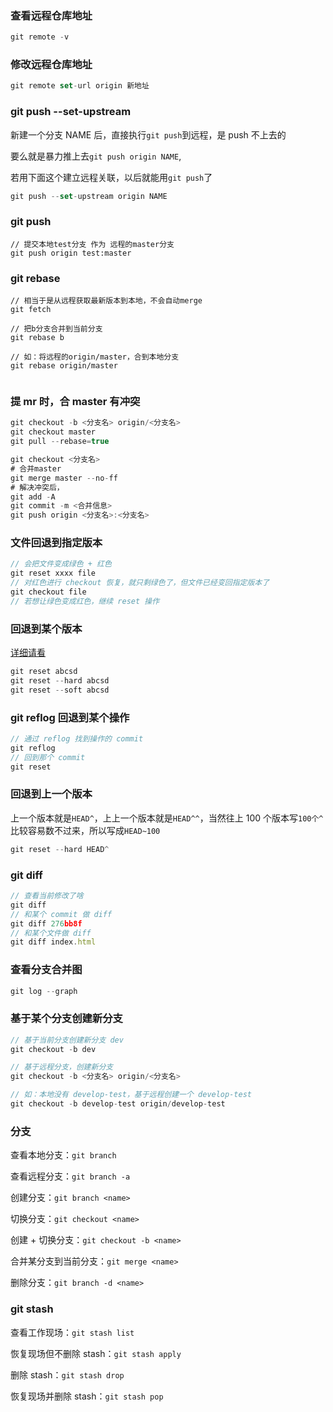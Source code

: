 ### 查看远程仓库地址

```js
git remote -v
```

### 修改远程仓库地址

```js
git remote set-url origin 新地址
```

### git push --set-upstream

新建一个分支 NAME 后，直接执行`git push`到远程，是 push 不上去的

要么就是暴力推上去`git push origin NAME`,

若用下面这个建立远程关联，以后就能用`git push`了
```js
git push --set-upstream origin NAME
```
### git push 
```
// 提交本地test分支 作为 远程的master分支
git push origin test:master 
```



### git rebase

```
// 相当于是从远程获取最新版本到本地，不会自动merge
git fetch

// 把b分支合并到当前分支
git rebase b 

// 如：将远程的origin/master，合到本地分支
git rebase origin/master


```

### 提 mr 时，合 master 有冲突
```js
git checkout -b <分支名> origin/<分支名>
git checkout master
git pull --rebase=true

git checkout <分支名>
# 合并master
git merge master --no-ff
# 解决冲突后，
git add -A
git commit -m <合并信息>
git push origin <分支名>:<分支名>
```

### 文件回退到指定版本
```js
// 会把文件变成绿色 + 红色
git reset xxxx file
// 对红色进行 checkout 恢复，就只剩绿色了，但文件已经变回指定版本了
git checkout file
// 若想让绿色变成红色，继续 reset 操作
```

### 回退到某个版本
[详细请看](https://chao31.github.io/2018/06/13/git/git%E7%9A%84reset%E5%8C%BA%E5%88%AB/)
```js
git reset abcsd
git reset --hard abcsd
git reset --soft abcsd
```

### git reflog 回退到某个操作
```js
// 通过 reflog 找到操作的 commit
git reflog
// 回到那个 commit
git reset 
```

### 回退到上一个版本
上一个版本就是`HEAD^`，上上一个版本就是`HEAD^^`，当然往上 100 个版本写`100个^`比较容易数不过来，所以写成`HEAD~100`
```js
git reset --hard HEAD^
```

### git diff
```js
// 查看当前修改了啥
git diff
// 和某个 commit 做 diff
git diff 276bb8f
// 和某个文件做 diff
git diff index.html
```
### 查看分支合并图
```js
git log --graph
```

### 基于某个分支创建新分支
```js
// 基于当前分支创建新分支 dev
git checkout -b dev

// 基于远程分支，创建新分支
git checkout -b <分支名> origin/<分支名>

// 如：本地没有 develop-test，基于远程创建一个 develop-test
git checkout -b develop-test origin/develop-test
```

### 分支
查看本地分支：`git branch`

查看远程分支：`git branch -a`

创建分支：`git branch <name>`

切换分支：`git checkout <name>`

创建 + 切换分支：`git checkout -b <name>`

合并某分支到当前分支：`git merge <name>`

删除分支：`git branch -d <name>`

### git stash
查看工作现场：`git stash list`

恢复现场但不删除 stash：`git stash apply`

删除 stash：`git stash drop`

恢复现场并删除 stash：`git stash pop`
